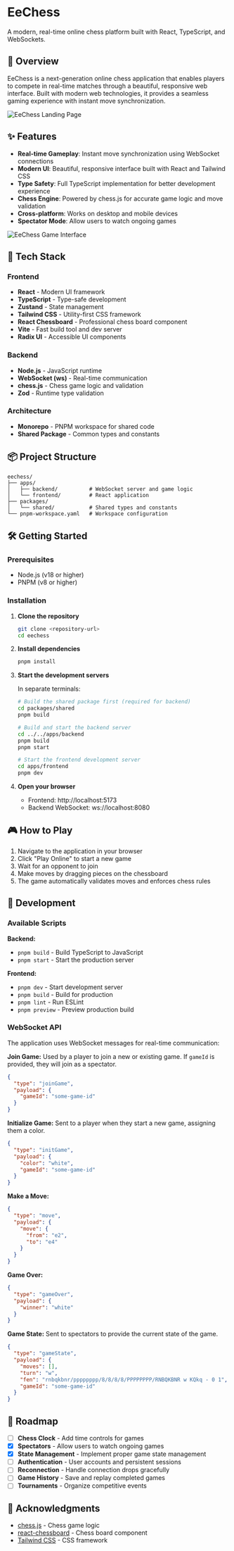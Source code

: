 # EeChess

A modern, real-time online chess platform built with React, TypeScript, and WebSockets.

## 🎯 Overview

EeChess is a next-generation online chess application that enables players to compete in real-time matches through a beautiful, responsive web interface. Built with modern web technologies, it provides a seamless gaming experience with instant move synchronization.

![EeChess Landing Page](images/landing.png)

## ✨ Features

- **Real-time Gameplay**: Instant move synchronization using WebSocket connections
- **Modern UI**: Beautiful, responsive interface built with React and Tailwind CSS
- **Type Safety**: Full TypeScript implementation for better development experience
- **Chess Engine**: Powered by chess.js for accurate game logic and move validation
- **Cross-platform**: Works on desktop and mobile devices
- **Spectator Mode**: Allow users to watch ongoing games

![EeChess Game Interface](images/game.png)

## 🚀 Tech Stack

### Frontend
- **React** - Modern UI framework
- **TypeScript** - Type-safe development
- **Zustand** - State management
- **Tailwind CSS** - Utility-first CSS framework
- **React Chessboard** - Professional chess board component
- **Vite** - Fast build tool and dev server
- **Radix UI** - Accessible UI components

### Backend
- **Node.js** - JavaScript runtime
- **WebSocket (ws)** - Real-time communication
- **chess.js** - Chess game logic and validation
- **Zod** - Runtime type validation

### Architecture
- **Monorepo** - PNPM workspace for shared code
- **Shared Package** - Common types and constants

## 📦 Project Structure

```
eechess/
├── apps/
│   ├── backend/          # WebSocket server and game logic
│   └── frontend/         # React application
├── packages/
│   └── shared/           # Shared types and constants
└── pnpm-workspace.yaml   # Workspace configuration
```

## 🛠️ Getting Started

### Prerequisites

- Node.js (v18 or higher)
- PNPM (v8 or higher)

### Installation

1. **Clone the repository**
   ```bash
   git clone <repository-url>
   cd eechess
   ```

2. **Install dependencies**
   ```bash
   pnpm install
   ```

3. **Start the development servers**

   In separate terminals:

   ```bash
   # Build the shared package first (required for backend)
   cd packages/shared
   pnpm build
   
   # Build and start the backend server
   cd ../../apps/backend
   pnpm build
   pnpm start
   ```

   ```bash
   # Start the frontend development server
   cd apps/frontend
   pnpm dev
   ```

4. **Open your browser**
   - Frontend: http://localhost:5173
   - Backend WebSocket: ws://localhost:8080

## 🎮 How to Play

1. Navigate to the application in your browser
2. Click "Play Online" to start a new game
3. Wait for an opponent to join
4. Make moves by dragging pieces on the chessboard
5. The game automatically validates moves and enforces chess rules

## 🔧 Development

### Available Scripts

**Backend:**
- `pnpm build` - Build TypeScript to JavaScript
- `pnpm start` - Start the production server

**Frontend:**
- `pnpm dev` - Start development server
- `pnpm build` - Build for production
- `pnpm lint` - Run ESLint
- `pnpm preview` - Preview production build

### WebSocket API

The application uses WebSocket messages for real-time communication:

**Join Game:**
Used by a player to join a new or existing game. If `gameId` is provided, they will join as a spectator.
```json
{
  "type": "joinGame",
  "payload": {
    "gameId": "some-game-id" 
  }
}
```

**Initialize Game:**
Sent to a player when they start a new game, assigning them a color.
```json
{
  "type": "initGame",
  "payload": {
    "color": "white",
    "gameId": "some-game-id"
  }
}
```

**Make a Move:**
```json
{
  "type": "move",
  "payload": {
    "move": {
      "from": "e2",
      "to": "e4"
    }
  }
}
```

**Game Over:**
```json
{
  "type": "gameOver",
  "payload": {
    "winner": "white"
  }
}
```

**Game State:**
Sent to spectators to provide the current state of the game.
```json
{
  "type": "gameState",
  "payload": {
    "moves": [],
    "turn": "w",
    "fen": "rnbqkbnr/pppppppp/8/8/8/8/PPPPPPPP/RNBQKBNR w KQkq - 0 1",
    "gameId": "some-game-id"
  }
}
```

## 🚧 Roadmap

- [ ] **Chess Clock** - Add time controls for games
- [x] **Spectators** - Allow users to watch ongoing games
- [x] **State Management** - Implement proper game state management
- [ ] **Authentication** - User accounts and persistent sessions
- [ ] **Reconnection** - Handle connection drops gracefully
- [ ] **Game History** - Save and replay completed games
- [ ] **Tournaments** - Organize competitive events

## 🙏 Acknowledgments

- [chess.js](https://github.com/jhlywa/chess.js) - Chess game logic
- [react-chessboard](https://github.com/Clariity/react-chessboard) - Chess board component
- [Tailwind CSS](https://tailwindcss.com/) - CSS framework